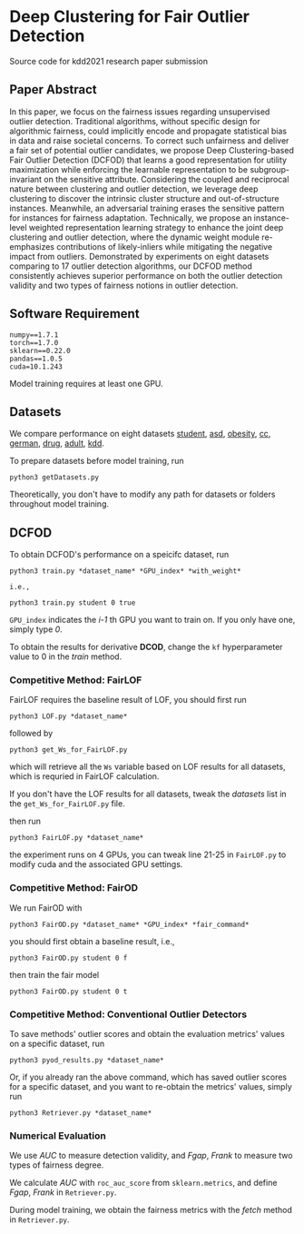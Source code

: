 # Deep Clustering for Fair Outlier Detection
Source code for kdd2021 research paper submission

## Paper Abstract
In this paper, we focus on the fairness issues regarding unsupervised outlier detection. Traditional algorithms, without specific design for algorithmic fairness, could implicitly encode and propagate statistical bias in data and raise societal concerns. To correct such unfairness and deliver a fair set of potential outlier candidates, we propose Deep Clustering-based Fair Outlier Detection (DCFOD) that learns a good representation for utility maximization while enforcing the learnable representation to be subgroup-invariant on the sensitive attribute. Considering the coupled and reciprocal nature between clustering and outlier detection, we leverage deep clustering to discover the intrinsic cluster structure and out-of-structure instances. Meanwhile, an adversarial training erases the sensitive pattern for instances for fairness adaptation. Technically, we propose an instance-level weighted representation learning strategy to enhance the joint deep clustering and outlier detection, where the dynamic weight module re-emphasizes contributions of likely-inliers while mitigating the negative impact from outliers. Demonstrated by experiments on eight datasets comparing to 17 outlier detection algorithms, our DCFOD method consistently achieves superior performance on both the outlier detection validity and two types of fairness notions in outlier detection.

## Software Requirement
```
numpy==1.7.1
torch==1.7.0
sklearn==0.22.0
pandas==1.0.5
cuda=10.1.243
```

Model training requires at least one GPU.

## Datasets
We compare performance on eight datasets [student](https://archive.ics.uci.edu/ml/datasets/student%2Bperformance), [asd](https://archive.ics.uci.edu/ml/datasets/Autism+Screening+Adult), [obesity](https://archive.ics.uci.edu/ml/datasets/Estimation+of+obesity+levels+based+on+eating+habits+and+physical+condition+), [cc](https://archive.ics.uci.edu/ml/datasets/default+of+credit+card+clients), [german](http://archive.ics.uci.edu/ml/datasets/South+German+Credit+%28UPDATE%29), [drug](https://archive.ics.uci.edu/ml/datasets/Drug+consumption+%28quantified%29), [adult](https://archive.ics.uci.edu/ml/datasets/adult), [kdd](https://archive.ics.uci.edu/ml/datasets/Census-Income+%28KDD%29).

To prepare datasets before model training, run
```
python3 getDatasets.py
```
Theoretically, you don't have to modify any path for datasets or folders throughout model training. 

## DCFOD 
To obtain DCFOD's performance on a speicifc dataset, run
```
python3 train.py *dataset_name* *GPU_index* *with_weight*

i.e., 

python3 train.py student 0 true
```
`GPU_index` indicates the *i-1* th GPU you want to train on. If you only have one, simply type *0*.

To obtain the results for derivative **DCOD**, change the `kf` hyperparameter value to 0 in the *train* method.

### Competitive Method: FairLOF
FairLOF requires the baseline result of LOF, you should first run
```
python3 LOF.py *dataset_name*
```
followed by
```
python3 get_Ws_for_FairLOF.py
```
which will retrieve all the `Ws` variable based on LOF results for all datasets, which is requried in FairLOF calculation.

If you don't have the LOF results for all datasets, tweak the *datasets* list in the `get_Ws_for_FairLOF.py` file.

then run
```
python3 FairLOF.py *dataset_name*
```
the experiment runs on 4 GPUs, you can tweak line 21-25 in `FairLOF.py` to modify cuda and the associated GPU settings.

### Competitive Method: FairOD
We run FairOD with
```
python3 FairOD.py *dataset_name* *GPU_index* *fair_command*
```
you should first obtain a baseline result, i.e., 
```
python3 FairOD.py student 0 f
```
then train the fair model
```
python3 FairOD.py student 0 t 
```
### Competitive Method: Conventional Outlier Detectors
To save methods' outlier scores and obtain the evaluation metrics' values on a specific dataset, run
```
python3 pyod_results.py *dataset_name*
```
Or, if you already ran the above command, which has saved outlier scores for a specific dataset, and you want to re-obtain the metrics' values, simply run
```
python3 Retriever.py *dataset_name*
```

### Numerical Evaluation
We use *AUC* to measure detection validity, and *Fgap*, *Frank* to measure two types of fairness degree. 

We calculate *AUC* with `roc_auc_score` from `sklearn.metrics`, and define *Fgap*, *Frank* in `Retriever.py`.

During model training, we obtain the fairness metrics with the *fetch* method in `Retriever.py`.
